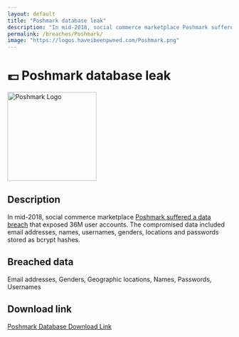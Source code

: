 ```yaml
---
layout: default
title: "Poshmark database leak"
description: "In mid-2018, social commerce marketplace Poshmark suffered a data breachthat exposed 36M user accounts. The compromised data included email addresses, names, usernames, genders, locations and passwords stored as bcrypt hashes."
permalink: /breaches/Poshmark/
image: "https://logos.haveibeenpwned.com/Poshmark.png"
---
```


# 💷 Poshmark database leak

<img src="https://logos.haveibeenpwned.com/Poshmark.png" alt="Poshmark Logo" width="200" height="200">

## Description

In mid-2018, social commerce marketplace <a href="https://techcrunch.com/2019/08/01/poshmark-confirms-data-breach/">Poshmark suffered a data breach</a> that exposed 36M user accounts. The compromised data included email addresses, names, usernames, genders, locations and passwords stored as bcrypt hashes.

## Breached data

Email addresses, Genders, Geographic locations, Names, Passwords, Usernames

## Download link

[Poshmark Database Download Link](https://buzzheavier.com/sp3uks2b67su)